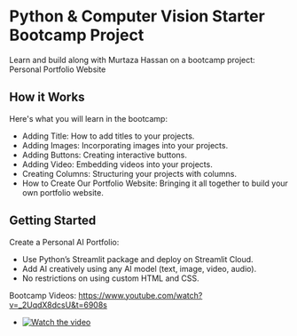 # Python & Computer Vision Starter Bootcamp Project

Learn and build along with Murtaza Hassan on a bootcamp project: Personal Portfolio Website

## How it Works
Here's what you will learn in the bootcamp: 
-  Adding Title: How to add titles to your projects.
-  Adding Images: Incorporating images into your projects.
-  Adding Buttons: Creating interactive buttons.
-  Adding Video: Embedding videos into your projects.
-  Creating Columns: Structuring your projects with columns.
-  How to Create Our Portfolio Website: Bringing it all together to build your own portfolio website.

## Getting Started
Create a Personal AI Portfolio:
-  Use Python’s Streamlit package and deploy on Streamlit Cloud.
-  Add AI creatively using any AI model (text, image, video, audio).
-  No restrictions on using custom HTML and CSS.

Bootcamp Videos:
https://www.youtube.com/watch?v=_2UqdX8dcsU&t=6908s
- [![Watch the video](https://img.youtube.com/vi/_2UqdX8dcsU&t=6908s.jpg)](https://www.youtube.com/watch?v=_2UqdX8dcsU&t=6908s)
